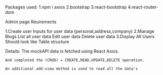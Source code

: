 Packages used:
    1.npm i axios
    2.bootstrap
    3.react-bootstrap
    4.react-router-dom

Admin page Reuirements

   1.Create user
        Inputs for user data (personal,address,company)
   2.Manage Blogs
        List all user data
        Edit user data
        Delete user data
   3.Display All Users
        Should look like Table structure

Details:
    The mockAPI data is fetched using React Axois. 
    
    And completed the (CRUD) = CREATE,READ,UPDATE,DELETE operation.
    
    An additional add-view method is used to read all the data's